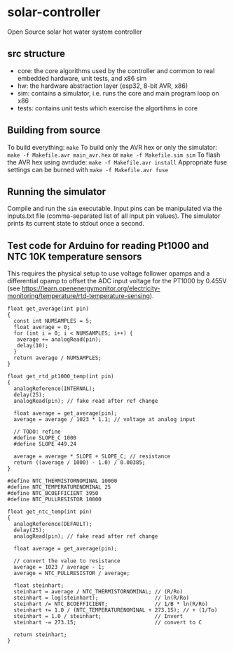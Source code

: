 # solar-controller
Open Source solar hot water system controller

## src structure
* core: the core algorithms used by the controller and common to real embedded hardware, unit tests, and x86 sim
* hw: the hardware abstraction layer (esp32, 8-bit AVR, x86)
* sim: contains a simulator, i.e. runs the core and main program loop on x86
* tests: contains unit tests which exercise the algortihms in core

## Building from source
To build everything: `make`
To build only the AVR hex or only the simulator: `make -f Makefile.avr main_avr.hex`
or `make -f Makefile.sim sim`
To flash the AVR hex using avrdude: `make -f Makefile.avr install`
Appropriate fuse settings can be burned with `make -f Makefile.avr fuse`

## Running the simulator
Compile and run the `sim` executable. Input pins can be manipulated via the
inputs.txt file (comma-separated list of all input pin values). The simulator
prints its current state to stdout once a second.

## Test code for Arduino for reading Pt1000 and NTC 10K temperature sensors
This requires the physical setup to use voltage follower opamps and a
differential opamp to offset the ADC input voltage for the PT1000 by 0.455V
(see
https://learn.openenergymonitor.org/electricity-monitoring/temperature/rtd-temperature-sensing).

```
float get_average(int pin)
{
  const int NUMSAMPLES = 5;
  float average = 0;
  for (int i = 0; i < NUMSAMPLES; i++) {
   average += analogRead(pin);
   delay(10);
  }
  return average / NUMSAMPLES;
}

float get_rtd_pt1000_temp(int pin)
{
  analogReference(INTERNAL);
  delay(25);
  analogRead(pin); // fake read after ref change

  float average = get_average(pin);
  average = average / 1023 * 1.1; // voltage at analog input

  // TODO: refine
  #define SLOPE_C 1000
  #define SLOPE 449.24

  average = average * SLOPE + SLOPE_C; // resistance
  return ((average / 1000) - 1.0) / 0.00385;
}

#define NTC_THERMISTORNOMINAL 10000
#define NTC_TEMPERATURENOMINAL 25
#define NTC_BCOEFFICIENT 3950
#define NTC_PULLRESISTOR 10000

float get_ntc_temp(int pin)
{
  analogReference(DEFAULT);
  delay(25);
  analogRead(pin); // fake read after ref change

  float average = get_average(pin);

  // convert the value to resistance
  average = 1023 / average - 1;
  average = NTC_PULLRESISTOR / average;

  float steinhart;
  steinhart = average / NTC_THERMISTORNOMINAL; // (R/Ro)
  steinhart = log(steinhart);                  // ln(R/Ro)
  steinhart /= NTC_BCOEFFICIENT;               // 1/B * ln(R/Ro)
  steinhart += 1.0 / (NTC_TEMPERATURENOMINAL + 273.15); // + (1/To)
  steinhart = 1.0 / steinhart;                 // Invert
  steinhart -= 273.15;                         // convert to C

  return steinhart;
}
```
